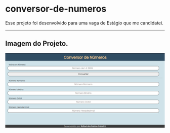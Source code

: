 # conversor-de-numeros

Esse projeto foi desenvolvido para uma vaga de Estágio que me candidatei.

***

## Imagem do Projeto.

![imagem projeto](foto/imagem-projeto.png)